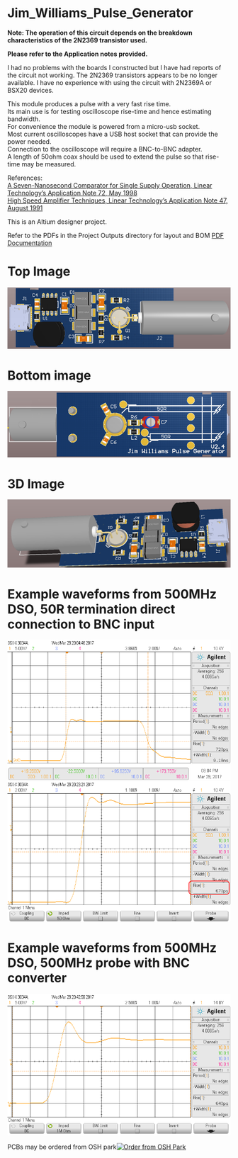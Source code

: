 # Jim_Williams_Pulse_Generator
    
**Note:  The operation of this circuit depends on the breakdown characteristics of the 2N2369 transistor used.**

**Please refer to the Application notes provided.**  

I had no problems with the boards I constructed but I have had reports of the circuit not working.  The 2N2369 transistors appears to be no longer available. I have no experience with using the circuit with 2N2369A or BSX20 devices.

This module produces a pulse with a very fast rise time.   
Its main use is for testing oscilloscope rise-time and hence estimating bandwidth.  
For convenience the module is powered from a micro-usb socket.  
Most current oscilloscopes have a USB host socket that can provide the power needed.   
Connection to the oscilloscope will require a BNC-to-BNC adapter.  
A length of 50ohm coax should be used to extend the pulse so that rise-time may be measured.  

References:  
<a href="http://cds.linear.com/docs/en/application-note/an72f.pdf">A Seven-Nanosecond Comparator for Single Supply Operation, Linear Technology’s Application Note 72, May 1998</img></a>  
<a href="http://cds.linear.com/docs/en/application-note/an47fa.pdf">High Speed Amplifier Techniques, Linear Technology’s Application Note 47, August 1991</img></a>  

This is an Altium designer project.  

Refer to the PDFs in the Project Outputs directory for layout and BOM
<a href="https://github.com/podonoghue/Jim_Williams_Pulse_Generator/blob/master/Hardware/Project Outputs for Pulser/Pulser.PDF">PDF Documentation</img></a>

# Top Image  
![Top image](https://raw.githubusercontent.com/podonoghue/Jim_Williams_Pulse_Generator/master/Hardware/Pulse_Top.png "Top Board Image")  
# Bottom image  
![Bottom image](https://raw.githubusercontent.com/podonoghue/Jim_Williams_Pulse_Generator/master/Hardware/Pulse_Bottom.png "Bottom Board Image")  
# 3D Image  
![3D image](https://raw.githubusercontent.com/podonoghue/Jim_Williams_Pulse_Generator/master/Hardware/Pulse_3D_Perspective.png "3D Board Image")  
# Example waveforms from 500MHz DSO, 50R termination direct connection to BNC input
![Measured Waveform](https://raw.githubusercontent.com/podonoghue/Jim_Williams_Pulse_Generator/master/Hardware/Waveform_500MHz_50R_DSO.png "Measured Waveform")
![Measured Waveform](https://raw.githubusercontent.com/podonoghue/Jim_Williams_Pulse_Generator/master/Hardware/Waveform_500MHz_50R_DSO_rising_edge.png "Measured Waveform")
# Example waveforms from 500MHz DSO, 500MHz probe with BNC converter
![Measured Waveform](https://raw.githubusercontent.com/podonoghue/Jim_Williams_Pulse_Generator/master/Hardware/Waveform_500MHz_Probe_500MHz_DSO_rising_edge.png "Measured Waveform")
  
PCBs may be ordered from OSH park<a href="https://oshpark.com/shared_projects/KrhgN8JM"><img src="https://oshpark.com/assets/badge-5b7ec47045b78aef6eb9d83b3bac6b1920de805e9a0c227658eac6e19a045b9c.png" alt="Order from OSH Park"></img></a>  



